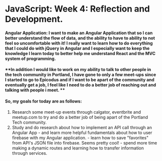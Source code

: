 # JavaScript: Week 4: Reflection and Development.

#### **Angular Application: I want to make an Angular Application that so I can better understand the flow of data, and the ability to have to ability to not feel so uncomfortable with it! I really want to learn how to do everything that I could do with jQuery in Angular and I especially want to keep the knowledge I learn today to better help me understand React and the MVC system of programming.**

#### **In addition I would like to work on my ability to talk to other people in the tech community in Portland, I have gone to only a few meet-ups since I started to go to Epicodus and if I want to be apart of the community and eventually get a job, I feel like I need to do a better job of reaching out and talking with people i meet. **

#### So, my goals for today are as follows:
  1. Research some meet-up events through calgator, eventbrite and meetup.com to try and do a better job of being apart of the Portland Tech community.
  2. Study and do research about how to implement an API call through an Angular App - and learn more helpful fundamentals about how to user firebase with my Angular application.
    - learn how to save "favorites" from API's JSON file into firebase. Seems pretty cool!
    - spend more time making a dynamic routes and learning how to transfer information through services.
 
